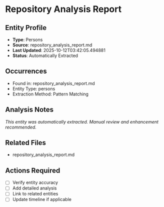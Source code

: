 # Repository Analysis Report

## Entity Profile
- **Type**: Persons
- **Source**: repository_analysis_report.md
- **Last Updated**: 2025-10-12T03:42:05.494881
- **Status**: Automatically Extracted

## Occurrences
- Found in: repository_analysis_report.md
- Entity Type: persons
- Extraction Method: Pattern Matching

## Analysis Notes
*This entity was automatically extracted. Manual review and enhancement recommended.*

## Related Files
- repository_analysis_report.md

## Actions Required
- [ ] Verify entity accuracy
- [ ] Add detailed analysis
- [ ] Link to related entities
- [ ] Update timeline if applicable
